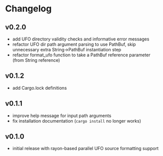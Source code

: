 # Changelog

## v0.2.0

- add UFO directory validity checks and informative error messages
- refactor UFO dir path argument parsing to use PathBuf, skip unnecessary extra String->PathBuf instantiation step
- refactor format_ufo function to take a PathBuf reference parameter (from String reference)

## v0.1.2

- add Cargo.lock definitions

## v0.1.1

- improve help message for input path arguments
- fix installation documentation (`cargo install` no longer works)

## v0.1.0

- initial release with rayon-based parallel UFO source formatting support
